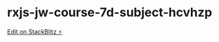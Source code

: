 # rxjs-jw-course-7d-subject-hcvhzp

[Edit on StackBlitz ⚡️](https://stackblitz.com/edit/rxjs-jw-course-7d-subject-hcvhzp)